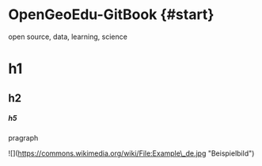 # OpenGeoEdu-GitBook {#start}

open source, data, learning, science

# h1

## h2

##### h5

pragraph

!\[\]\(https://commons.wikimedia.org/wiki/File:Example\_de.jpg "Beispielbild"\)



